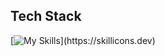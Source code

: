 <p align="left"></p>

## Tech Stack

[![My Skills](https://skillicons.dev/icons?i=python,bash,js,svelte,tailwind,linux,flask,mongodb,mysql,nodejs,postgres,)](https://skillicons.dev)


          

